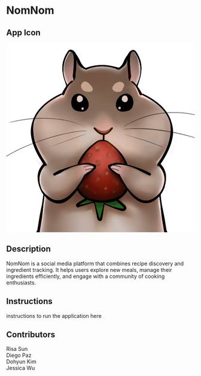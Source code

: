 # NomNom

## App Icon
![](./frontend/public/App_Icon.png)


## Description
NomNom is a social media platform that combines recipe discovery and ingredient tracking. It helps users explore new meals, manage their ingredients efficiently, and engage with a community of cooking enthusiasts.


## Instructions
instructions to run the application here


## Contributors
Risa Sun\
Diego Paz\
Dohyun Kim\
Jessica Wu